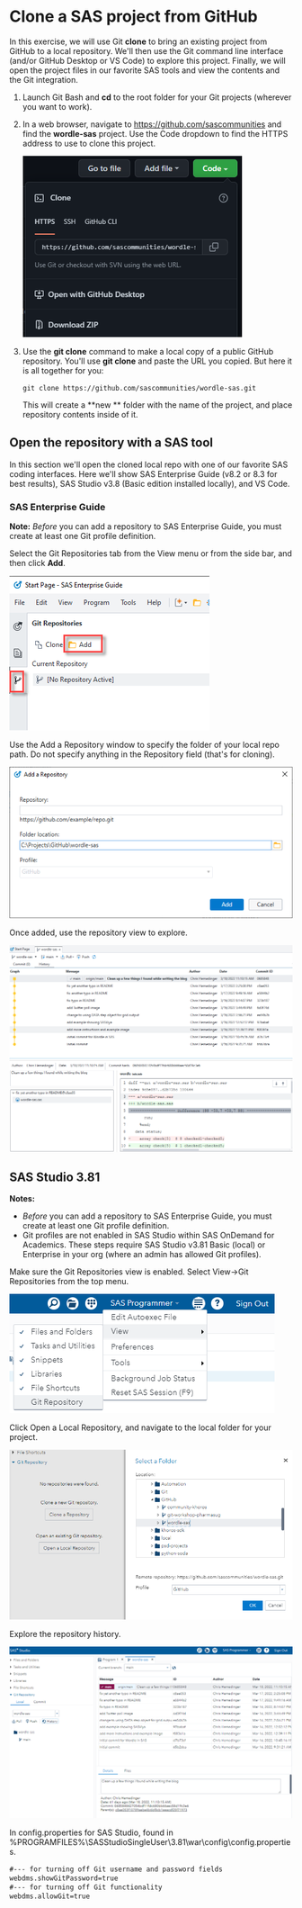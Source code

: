 # Clone a SAS project from GitHub

In this exercise, we will use Git **clone** to bring an existing project from GitHub to a local repository. We'll then use the Git command line interface (and/or GitHub Desktop or VS Code) to explore this project. Finally, we will open the project files in our favorite SAS tools and view the contents and the Git integration.

1. Launch Git Bash and **cd** to the root folder for your Git projects (wherever you want to work).

2. In a web browser, navigate to https://github.com/sascommunities and find the **wordle-sas** project. Use the Code dropdown to find the HTTPS address to use to clone this project.

   ![Code dropdown](./images/code-button-wordle.png)

3. Use the **git clone** command to make a local copy of a public GitHub repository. You'll use **git clone** and paste the URL you copied. But here it is all together for you:
   ```
   git clone https://github.com/sascommunities/wordle-sas.git
   ```
   This will create a **new ** folder with the name of the project, and place repository contents inside of it.

## Open the repository with a SAS tool

In this section we'll open the cloned local repo with one of our favorite SAS coding interfaces. Here we'll show SAS Enterprise Guide (v8.2 or 8.3 for best results), SAS Studio v3.8 (Basic edition installed locally), and VS Code.

### SAS Enterprise Guide

**Note:** *Before* you can add a repository to SAS Enterprise Guide, you must create at least one Git profile definition.

Select the Git Repositories tab from the View menu or from the side bar, and then click **Add**.

![EG add repo](./images/eg-add-repo.png)

Use the Add a Repository window to specify the folder of your local repo path. Do not specify anything in the Repository field (that's for cloning).

![EG add repo 2](./images/eg-add-repo2.png)

Once added, use the repository view to explore.

![EG repo view](./images/eg-repo-view.png)

## SAS Studio 3.81

**Notes:** 

* *Before* you can add a repository to SAS Enterprise Guide, you must create at least one Git profile definition.
* Git profiles are not enabled in SAS Studio within SAS OnDemand for Academics. These steps require SAS Studio v3.81 Basic (local) or Enterprise in your org (where an admin has allowed Git profiles).

Make sure the Git Repositories view is enabled. Select View->Git Repositories from the top menu.

![studio view git](./images/studio-view-git.png)

Click Open a Local Repository, and navigate to the local folder for your project.

![studio add repository](./images/studio-add-profile-4.png)

Explore the repository history.

![studio explore repository](./images/studio-add-profile-5.png)


In config.properties for SAS Studio, found in %PROGRAMFILES%\SASStudioSingleUser\3.81\war\config\config.properties.
```
#--- for turning off Git username and password fields
webdms.showGitPassword=true
#--- for turning off Git functionality
webdms.allowGit=true
```